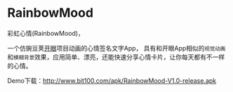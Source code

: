 # RainbowMood
彩虹心情(RainbowMood)，

一个仿豌豆荚[开眼](http://www.wandoujia.com/apps/com.wandoujia.eyepetizer)项目动画的心情签名文字App，
具有和开眼App相似的`视觉动画`和`模糊背景`效果，应用简单、漂亮，还能快速分享心情卡片，让你每天都有不一样的心情。

Demo下载：http://www.bit100.com/apk/RainbowMood-V1.0-release.apk
